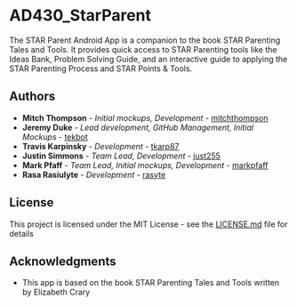 # AD430_StarParent

The STAR Parent Android App is a companion to the book STAR Parenting Tales and Tools. It provides quick access to STAR Parenting tools like the Ideas Bank, Problem Solving Guide, and an interactive guide to applying the STAR Parenting Process and STAR Points & Tools.


## Authors

* **Mitch Thompson** - *Initial mockups, Development* - [mitchthompson](https://github.com/mitchthompson)
* **Jeremy Duke** - *Lead development, GitHub Management, Initial Mockups* - [tekbot](https://github.com/tekbot)
* **Travis Karpinsky** - *Development* - [tkarp87](https://github.com/tkarp87)
* **Justin Simmons** - *Team Lead, Development* - [just255](https://github.com/just255)
* **Mark Pfaff** - *Team Lead, Initial mockups, Development* - [markpfaff](https://github.com/markpfaff)
* **Rasa Rasiulyte** - *Development* - [rasyte](https://github.com/rasyte)

## License

This project is licensed under the MIT License - see the [LICENSE.md](LICENSE.md) file for details

## Acknowledgments

* This app is based on the book STAR Parenting Tales and Tools written by Elizabeth Crary
